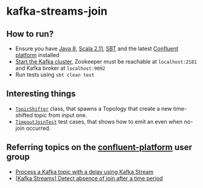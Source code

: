 # kafka-streams-join

## How to run?

- Ensure you have [Java 8](http://www.oracle.com/technetwork/java/javase/downloads/jdk8-downloads-2133151.html),
[Scala 2.11](http://www.scala-lang.org/download/),
[SBT](http://www.scala-sbt.org/download.html) and the latest
[Confluent platform](http://www.confluent.io/download) installed
- [Start the Kafka cluster](http://docs.confluent.io/3.0.0/streams/quickstart.html#start-the-kafka-cluster),
Zookeeper must be reachable at `localhost:2181` and Kafka broker at `localhost:9092`
- Run tests using `sbt clean test`

## Interesting things

- [`TopicShifter`](https://github.com/ncolomer/kafka-streams-join/blob/master/src/test/scala/me/dummy/TopicShifter.scala) class, that spawns a Topology that create a new time-shifted topic from input one.
- [`TimeoutJoinTest`](https://github.com/ncolomer/kafka-streams-join/blob/master/src/test/scala/me/dummy/TimeoutJoinTest.scala#L106-L164) test cases, that shows how to emit an even when no-join occurred.

## Referring topics on the [confluent-platform](https://groups.google.com/forum/#!forum/confluent-platform) user group

- [Process a Kafka topic with a delay using Kafka Stream](https://groups.google.com/forum/#!topic/confluent-platform/rn8CJu7Wfcw)
- [[Kafka Streams] Detect absence of join after a time period](https://groups.google.com/forum/#!topic/confluent-platform/KcKi54HZZdQ)
